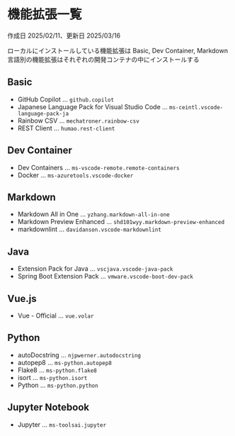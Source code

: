 # 機能拡張一覧

作成日 2025/02/11、更新日 2025/03/16

ローカルにインストールしている機能拡張は Basic, Dev Container, Markdown\
言語別の機能拡張はそれぞれの開発コンテナの中にインストールする

## Basic

- GitHub Copilot ... `github.copilot`
- Japanese Language Pack for Visual Studio Code ... `ms-ceintl.vscode-language-pack-ja`
- Rainbow CSV ... `mechatroner.rainbow-csv`
- REST Client ... `humao.rest-client`

## Dev Container

- Dev Containers ... `ms-vscode-remote.remote-containers`
- Docker ... `ms-azuretools.vscode-docker`

## Markdown

- Markdown All in One ... `yzhang.markdown-all-in-one`
- Markdown Preview Enhanced ... `shd101wyy.markdown-preview-enhanced`
- markdownlint ... `davidanson.vscode-markdownlint`

## Java

- Extension Pack for Java ... `vscjava.vscode-java-pack`
- Spring Boot Extension Pack ... `vmware.vscode-boot-dev-pack`

## Vue.js

- Vue - Official ... `vue.volar`

## Python

- autoDocstring ... `njpwerner.autodocstring`
- autopep8 ... `ms-python.autopep8`
- Flake8 ... `ms-python.flake8`
- isort ... `ms-python.isort`
- Python ... `ms-python.python`

## Jupyter Notebook

- Jupyter ... `ms-toolsai.jupyter`
